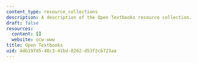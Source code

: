 ```yaml
---
content_type: resource_collections
description: A description of the Open Textbooks resource collection.
draft: false
resources:
  content: []
  website: ocw-www
title: Open Textbooks
uid: 4db197d5-48c3-41bd-8262-d53f2cb723aa
---
```

